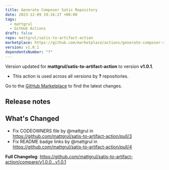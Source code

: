 ```yaml
---
title: Generate Composer Satis Repository
date: 2023-12-09 19:16:27 +00:00
tags:
  - mattgrul
  - GitHub Actions
draft: false
repo: mattgrul/satis-to-artifact-action
marketplace: https://github.com/marketplace/actions/generate-composer-satis-repository
version: v1.0.1
dependentsNumber: "?"
---
```



Version updated for **mattgrul/satis-to-artifact-action** to version **v1.0.1**.
- This action is used across all versions by **?** repositories.

Go to the [GitHub Marketplace](https://github.com/marketplace/actions/generate-composer-satis-repository) to find the latest changes.

## Release notes

## What's Changed
* Fix CODEOWNERS file by @mattgrul in https://github.com/mattgrul/satis-to-artifact-action/pull/3
* Fix README badge links by @mattgrul in https://github.com/mattgrul/satis-to-artifact-action/pull/4


**Full Changelog**: https://github.com/mattgrul/satis-to-artifact-action/compare/v1.0.0...v1.0.1
